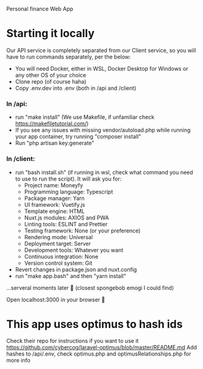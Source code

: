 Personal finance Web App

# Starting it locally

Our API service is completely separated from our Client service, so you will have to run commands separately, per the below:

- You will need Docker, either in WSL, Docker Desktop for Windows or any other OS of your choice
- Clone repo (of course haha)
- Copy .env.dev into .env (both in /api and /client)

### In /api:
  - run "make install" (We use Makefile, if unfamiliar check https://makefiletutorial.com/)
  - If you see any issues with missing vendor/autoload.php while running your app container, try running "composer install"
  - Run "php artisan key:generate"
 
 ### In /client:
  - run "bash install.sh" (if running in wsl, check what command you need to use to run the script). It will ask you for:
    - Project name: Moneyfy
    - Programming language: Typescript
    - Package manager: Yarn
    - UI framework: Vuetify.js
    - Template engine: HTML
    - Nuxt.js modules: AXIOS and PWA
    - Linting tools: ESLINT and Prettier
    - Testing framework: None (or your preference)
    - Rendering mode: Universal
    - Deployment target: Server
    - Development tools: Whatever you want
    - Continuous integration: None
    - Version control system: Git
  - Revert changes in package.json and nuxt.config
  - run "make app.bash" and then "yarn install"

...serveral moments later 🧽 (closest spongebob emogi I could find)

Open localhost:3000 in your browser 🎊


# This app uses optimus to hash ids

Check their repo for instructions if you want to use it https://github.com/cybercog/laravel-optimus/blob/master/README.md
Add hashes to /api/.env, check optimus.php and optimusRelationships.php for more info
